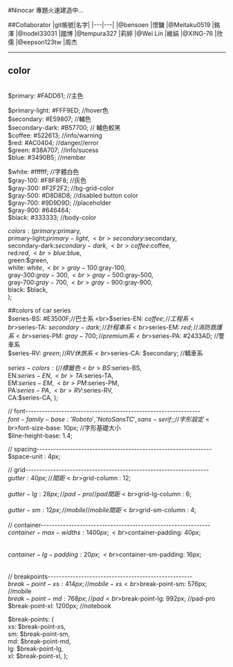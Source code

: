 #Ninocar
專題火速建造中...

##Collaborator
|git帳號|名字|
|---|---|
|@bensoen    |憬鏞
|@Meitaku0519 |銘澤
|@nodel33031  |國博
|@tempura327  |莉婷
|@Wei Lin     |維娟
|@XING-76     |欣儒
|@eepson123tw |周杰










---
## color
<br>
$primary: #FADD61;  //主色
<br>

$primary-light: #FFF9ED; //hover色
<br>
$secondary: #E59807;  //輔色
<br>
$secondary-dark: #B57700; // 輔色較黑
<br>
$coffee: #522613; //info/warning
<br>
$red: #AC0404; //danger//error
<br>
$green: #38A707; //info/sucess
<br>
$blue: #3490B5; //member
<br>

$white: #ffffff;        //字體白色
<br>
$gray-100: #F8F8F8;     //灰色
<br>
$gray-300: #F2F2F2; //bg-grid-color
<br>
$gray-500: #D8D8D8; //disabled button color
<br>
$gray-700: #9D9D9D; //placeholder
<br>
$gray-900: #646464;
<br>
$black: #333333; //body-color
<br>


$colors: (
 primary:$primary,
  <br>
  primary-light:$primary-light,
  <br>
  secondary:$secondary,
  <br>
  secondary-dark:$secondary-dark,
    <br>
  coffee:$coffee,
    <br>
  red:$red,
    <br>
  blue:$blue,
    <br>
  green:$green,
    <br>
  white: $white,
    <br>
  gray-100:$gray-100,
    <br>
  gray-300:$gray-300,
    <br>
  gray-500:$gray-500,
    <br>
  gray-700:$gray-700,
    <br>
  gray-900:$gray-900,
    <br>
  black: $black,
    <br>
);

##colors of car series 
 <br>$series-BS: #E3500F;//巴士系
 <br>$series-EN: $coffee; //工程系
 <br>$series-TA: $secondary-dark; //計程車系
 <br>$series-EM: $red; //消防救護系
 <br>$series-PM: $gray-700; //premium系
 <br>$series-PA: #2433AD; //警車系
 <br>$series-RV: $green; //RV休旅系
 <br>$series-CA: $secondary; //轎車系


$series-colors: (   //標籤色
   <br>BS:$series-BS,
   <br>EN:$series-EN,
   <br>TA:$series-TA, 
   <br>EM:$series-EM,
   <br>PM:$series-PM,
   <br>PA:$series-PA,
   <br>RV:$series-RV,
   <br>CA:$series-CA,
);




// font---------------------------------------------------------------
<br>$font-family-base: 'Roboto', 'Noto Sans TC', sans-serif;;  //字形設定
<br>$font-size-base: 10px;  //字形基礎大小
<br>$line-height-base: 1.4;


// spacing---------------------------------------------------------------
<br>$space-unit : 4px;


// grid------------------------------------------------------------------
<br>$gutter: 40px;  //間距
<br>$grid-column : 12;
<br>
<br>$gutter-lg: 28px; //pad-pro //pad間距
<br>$grid-lg-column : 6; 
<br>
<br>$gutter-sm: 12px; //mobile  //mobile間距
<br>$grid-sm-column : 4;
<br>
<br>// container-------------------------------------------------------------
<br>$container-max-widths: 1400px; 
<br>$container-padding: 40px;
<br>
<br> 
<br>$container-lg-padding: 20px;
<br>$container-sm-padding: 16px;
<br> 
<br>
<br>// breakpoints----------------------------------------------------
<br>$break-point-xs: 414px;  //mobile-xs
<br>$break-point-sm: 576px;  //mobile
<br>$break-point-md: 768px;  //pad
<br>$break-point-lg: 992px;  //pad-pro
<br>$break-point-xl: 1200px; //notebook


$break-points: (
  <br>xs: $break-point-xs, 
  <br>sm: $break-point-sm, 
  <br>md: $break-point-md, 
  <br>lg: $break-point-lg, 
  <br>xl: $break-point-xl, 
);

